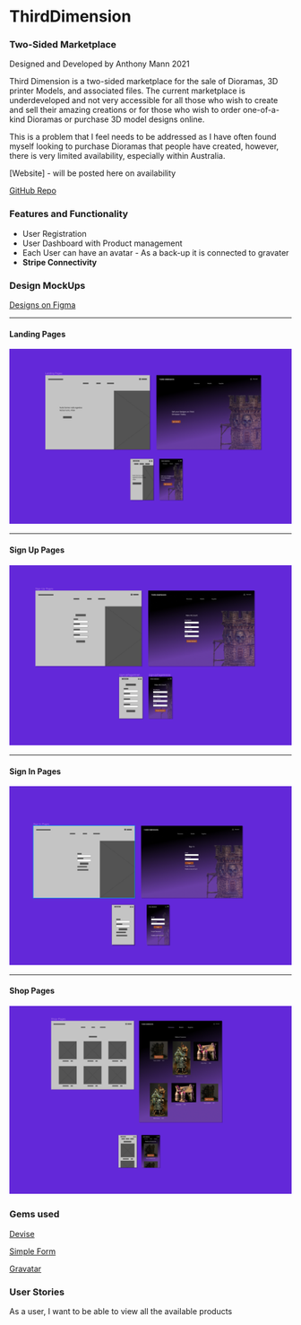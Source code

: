 # ThirdDimension

### Two-Sided Marketplace

Designed and Developed by
Anthony Mann 2021

Third Dimension is a two-sided marketplace for the sale of Dioramas, 3D printer Models, and associated files. The current marketplace is underdeveloped and not very accessible for all those who wish to create and sell their amazing creations or for those who wish to order one-of-a-kind Dioramas or purchase 3D model designs online.

This is a problem that I feel needs to be addressed as I have often found myself looking to purchase Dioramas that people have created, however, there is very limited availability, especially within Australia.

[Website] - will be posted here on availability

[GitHub Repo](https://github.com/MrAjMann/ThirdDimension)

### Features and Functionality

- User Registration 
- User Dashboard with Product management
- Each User can have an avatar - As a back-up it is connected to gravater
- **Stripe Connectivity** 

### Design MockUps

[Designs on Figma](https://www.figma.com/file/0BKfLJqugqiiPCjpgB4TXq/Third-Dimension?node-id=0%3A1)

---

#### Landing Pages

![Landing Pages](./app/assets/images/LandingPages.png)

---

#### Sign Up Pages

![Sign Up Pages](./app/assets/images/SignUpPages.png)

---

#### Sign In Pages

![Sign In Pages](./app/assets/images/SignInPages.png)

---

#### Shop Pages

![Shop Pages](./app/assets/images/ShopPages.png)

### Gems used
[Devise](https://github.com/heartcombo/devise)

[Simple Form](https://github.com/heartcombo/simple_form)

[Gravatar](https://github.com/mdeering/gravatar_image_tag)

### User Stories

As a user, I want to be able to view all the available products